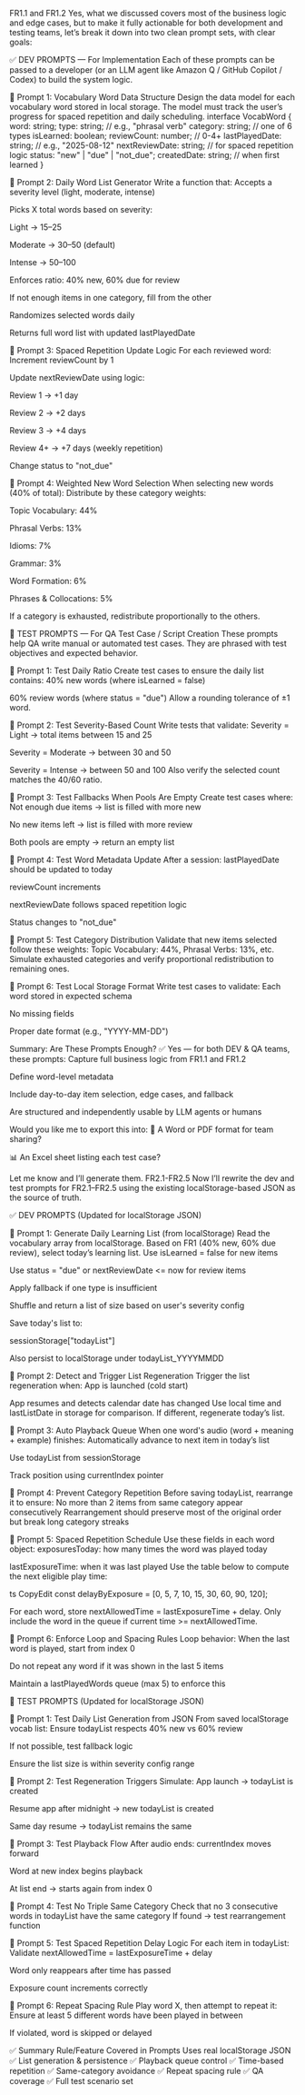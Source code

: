 FR1.1 and FR1.2
Yes, what we discussed covers most of the business logic and edge cases, but to make it fully actionable for both development and testing teams, let’s break it down into two clean prompt sets, with clear goals:

✅ DEV PROMPTS — For Implementation
Each of these prompts can be passed to a developer (or an LLM agent like Amazon Q / GitHub Copilot / Codex) to build the system logic.

🧩 Prompt 1: Vocabulary Word Data Structure
Design the data model for each vocabulary word stored in local storage.
 The model must track the user’s progress for spaced repetition and daily scheduling.
interface VocabWord {
  word: string;
  type: string; // e.g., "phrasal verb"
  category: string; // one of 6 types
  isLearned: boolean;
  reviewCount: number; // 0-4+
  lastPlayedDate: string; // e.g., "2025-08-12"
  nextReviewDate: string; // for spaced repetition logic
  status: "new" | "due" | "not_due";
  createdDate: string; // when first learned
}


🧩 Prompt 2: Daily Word List Generator
Write a function that:
Accepts a severity level (light, moderate, intense)


Picks X total words based on severity:


Light → 15–25


Moderate → 30–50 (default)


Intense → 50–100


Enforces ratio: 40% new, 60% due for review


If not enough items in one category, fill from the other


Randomizes selected words daily


Returns full word list with updated lastPlayedDate



🧩 Prompt 3: Spaced Repetition Update Logic
For each reviewed word:
Increment reviewCount by 1


Update nextReviewDate using logic:


Review 1 → +1 day


Review 2 → +2 days


Review 3 → +4 days


Review 4+ → +7 days (weekly repetition)


Change status to "not_due"



🧩 Prompt 4: Weighted New Word Selection
When selecting new words (40% of total):
Distribute by these category weights:


Topic Vocabulary: 44%


Phrasal Verbs: 13%


Idioms: 7%


Grammar: 3%


Word Formation: 6%


Phrases & Collocations: 5%


If a category is exhausted, redistribute proportionally to the others.



🧪 TEST PROMPTS — For QA Test Case / Script Creation
These prompts help QA write manual or automated test cases. They are phrased with test objectives and expected behavior.

🧪 Prompt 1: Test Daily Ratio
Create test cases to ensure the daily list contains:
40% new words (where isLearned = false)


60% review words (where status = "due")
 Allow a rounding tolerance of ±1 word.



🧪 Prompt 2: Test Severity-Based Count
Write tests that validate:
Severity = Light → total items between 15 and 25


Severity = Moderate → between 30 and 50


Severity = Intense → between 50 and 100
 Also verify the selected count matches the 40/60 ratio.



🧪 Prompt 3: Test Fallbacks When Pools Are Empty
Create test cases where:
Not enough due items → list is filled with more new


No new items left → list is filled with more review


Both pools are empty → return an empty list



🧪 Prompt 4: Test Word Metadata Update
After a session:
lastPlayedDate should be updated to today


reviewCount increments


nextReviewDate follows spaced repetition logic


Status changes to "not_due"



🧪 Prompt 5: Test Category Distribution
Validate that new items selected follow these weights:
Topic Vocabulary: 44%, Phrasal Verbs: 13%, etc.
 Simulate exhausted categories and verify proportional redistribution to remaining ones.



🧪 Prompt 6: Test Local Storage Format
Write test cases to validate:
Each word stored in expected schema


No missing fields


Proper date format (e.g., "YYYY-MM-DD")



Summary: Are These Prompts Enough?
✅ Yes — for both DEV & QA teams, these prompts:
Capture full business logic from FR1.1 and FR1.2


Define word-level metadata


Include day-to-day item selection, edge cases, and fallback


Are structured and independently usable by LLM agents or humans



Would you like me to export this into:
🧾 A Word or PDF format for team sharing?


📊 An Excel sheet listing each test case?


Let me know and I’ll generate them.
FR2.1-FR2.5
Now I’ll rewrite the dev and test prompts for FR2.1–FR2.5 using the existing localStorage-based JSON as the source of truth.

✅ DEV PROMPTS (Updated for localStorage JSON)

🧩 Prompt 1: Generate Daily Learning List (from localStorage)
Read the vocabulary array from localStorage. Based on FR1 (40% new, 60% due review), select today’s learning list.
Use isLearned = false for new items


Use status = "due" or nextReviewDate <= now for review items


Apply fallback if one type is insufficient


Shuffle and return a list of size based on user's severity config


Save today's list to:


sessionStorage["todayList"]


Also persist to localStorage under todayList_YYYYMMDD



🧩 Prompt 2: Detect and Trigger List Regeneration
Trigger the list regeneration when:
App is launched (cold start)


App resumes and detects calendar date has changed
 Use local time and lastListDate in storage for comparison. If different, regenerate today’s list.



🧩 Prompt 3: Auto Playback Queue
When one word's audio (word + meaning + example) finishes:
Automatically advance to next item in today’s list


Use todayList from sessionStorage


Track position using currentIndex pointer



🧩 Prompt 4: Prevent Category Repetition
Before saving todayList, rearrange it to ensure:
No more than 2 items from same category appear consecutively
 Rearrangement should preserve most of the original order but break long category streaks



🧩 Prompt 5: Spaced Repetition Schedule
Use these fields in each word object:
exposuresToday: how many times the word was played today


lastExposureTime: when it was last played
 Use the table below to compute the next eligible play time:


ts
CopyEdit
const delayByExposure = [0, 5, 7, 10, 15, 30, 60, 90, 120];

For each word, store nextAllowedTime = lastExposureTime + delay.
 Only include the word in the queue if current time >= nextAllowedTime.

🧩 Prompt 6: Enforce Loop and Spacing Rules
Loop behavior:
When the last word is played, start from index 0


Do not repeat any word if it was shown in the last 5 items


Maintain a lastPlayedWords queue (max 5) to enforce this



🧪 TEST PROMPTS (Updated for localStorage JSON)

🧪 Prompt 1: Test Daily List Generation from JSON
From saved localStorage vocab list:
Ensure todayList respects 40% new vs 60% review


If not possible, test fallback logic


Ensure the list size is within severity config range



🧪 Prompt 2: Test Regeneration Triggers
Simulate:
App launch → todayList is created


Resume app after midnight → new todayList is created


Same day resume → todayList remains the same



🧪 Prompt 3: Test Playback Flow
After audio ends:
currentIndex moves forward


Word at new index begins playback


At list end → starts again from index 0



🧪 Prompt 4: Test No Triple Same Category
Check that no 3 consecutive words in todayList have the same category
 If found → test rearrangement function

🧪 Prompt 5: Test Spaced Repetition Delay Logic
For each item in todayList:
Validate nextAllowedTime = lastExposureTime + delay


Word only reappears after time has passed


Exposure count increments correctly



🧪 Prompt 6: Repeat Spacing Rule
Play word X, then attempt to repeat it:
Ensure at least 5 different words have been played in between


If violated, word is skipped or delayed



✅ Summary
Rule/Feature
Covered in Prompts
Uses real localStorage JSON
✅
List generation & persistence
✅
Playback queue control
✅
Time-based repetition
✅
Same-category avoidance
✅
Repeat spacing rule
✅
QA coverage
✅ Full test scenario set




